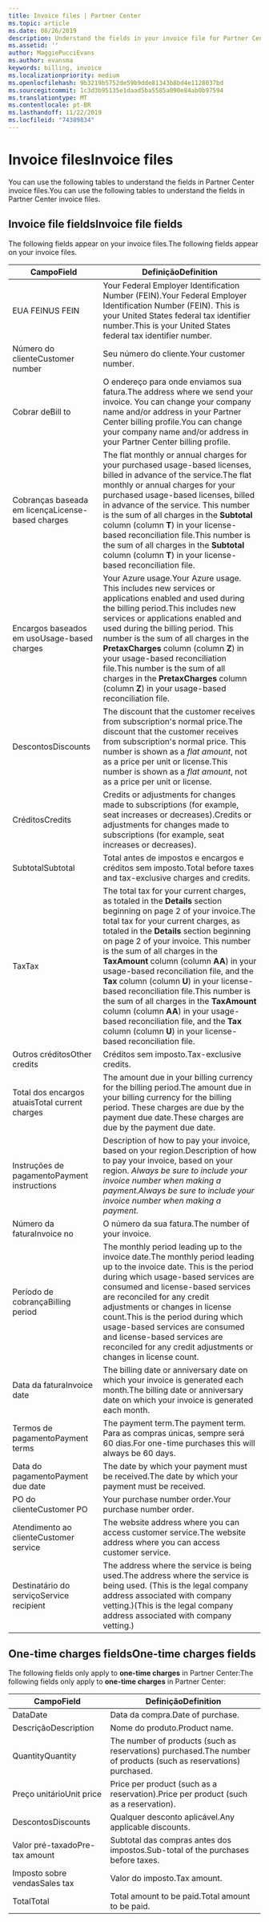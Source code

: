 ```yaml
---
title: Invoice files | Partner Center
ms.topic: article
ms.date: 08/26/2019
description: Understand the fields in your invoice file for Partner Center billing.
ms.assetid: ''
author: MaggiePucciEvans
ms.author: evansma
keywords: billing, invoice
ms.localizationpriority: medium
ms.openlocfilehash: 9b3219b5752de59b9dde81343b8bd4e1128037bd
ms.sourcegitcommit: 1c3d3b95135e1daad5ba5585a090e84ab0b97594
ms.translationtype: MT
ms.contentlocale: pt-BR
ms.lasthandoff: 11/22/2019
ms.locfileid: "74389834"
---
```

# <a name="invoice-files"></a><span data-ttu-id="327f8-104">Invoice files</span><span class="sxs-lookup"><span data-stu-id="327f8-104">Invoice files</span></span>

<span data-ttu-id="327f8-105">You can use the following tables to understand the fields in Partner Center invoice files.</span><span class="sxs-lookup"><span data-stu-id="327f8-105">You can use the following tables to understand the fields in Partner Center invoice files.</span></span>

## <a name="invoice-file-fields"></a><span data-ttu-id="327f8-106">Invoice file fields</span><span class="sxs-lookup"><span data-stu-id="327f8-106">Invoice file fields</span></span>

<span data-ttu-id="327f8-107">The following fields appear on your invoice files.</span><span class="sxs-lookup"><span data-stu-id="327f8-107">The following fields appear on your invoice files.</span></span>

| <span data-ttu-id="327f8-108">Campo</span><span class="sxs-lookup"><span data-stu-id="327f8-108">Field</span></span> | <span data-ttu-id="327f8-109">Definição</span><span class="sxs-lookup"><span data-stu-id="327f8-109">Definition</span></span> |
| ----- | ---------- |
| <span data-ttu-id="327f8-110">EUA FEIN</span><span class="sxs-lookup"><span data-stu-id="327f8-110">US FEIN</span></span> | <span data-ttu-id="327f8-111">Your Federal Employer Identification Number (FEIN).</span><span class="sxs-lookup"><span data-stu-id="327f8-111">Your Federal Employer Identification Number (FEIN).</span></span> <span data-ttu-id="327f8-112">This is your United States federal tax identifier number.</span><span class="sxs-lookup"><span data-stu-id="327f8-112">This is your United States federal tax identifier number.</span></span> |
| <span data-ttu-id="327f8-113">Número do cliente</span><span class="sxs-lookup"><span data-stu-id="327f8-113">Customer number</span></span> | <span data-ttu-id="327f8-114">Seu número do cliente.</span><span class="sxs-lookup"><span data-stu-id="327f8-114">Your customer number.</span></span> |
| <span data-ttu-id="327f8-115">Cobrar de</span><span class="sxs-lookup"><span data-stu-id="327f8-115">Bill to</span></span> | <span data-ttu-id="327f8-116">O endereço para onde enviamos sua fatura.</span><span class="sxs-lookup"><span data-stu-id="327f8-116">The address where we send your invoice.</span></span> <span data-ttu-id="327f8-117">You can change your company name and/or address in your Partner Center billing profile.</span><span class="sxs-lookup"><span data-stu-id="327f8-117">You can change your company name and/or address in your Partner Center billing profile.</span></span> |
| <span data-ttu-id="327f8-118">Cobranças baseada em licença</span><span class="sxs-lookup"><span data-stu-id="327f8-118">License-based charges</span></span> | <span data-ttu-id="327f8-119">The flat monthly or annual charges for your purchased usage-based licenses, billed in advance of the service.</span><span class="sxs-lookup"><span data-stu-id="327f8-119">The flat monthly or annual charges for your purchased usage-based licenses, billed in advance of the service.</span></span> <span data-ttu-id="327f8-120">This number is the sum of all charges in the **Subtotal** column (column **T**) in your license-based reconciliation file.</span><span class="sxs-lookup"><span data-stu-id="327f8-120">This number is the sum of all charges in the **Subtotal** column (column **T**) in your license-based reconciliation file.</span></span> |
| <span data-ttu-id="327f8-121">Encargos baseados em uso</span><span class="sxs-lookup"><span data-stu-id="327f8-121">Usage-based charges</span></span> | <span data-ttu-id="327f8-122">Your Azure usage.</span><span class="sxs-lookup"><span data-stu-id="327f8-122">Your Azure usage.</span></span> <span data-ttu-id="327f8-123">This includes new services or applications enabled and used during the billing period.</span><span class="sxs-lookup"><span data-stu-id="327f8-123">This includes new services or applications enabled and used during the billing period.</span></span> <span data-ttu-id="327f8-124">This number is the sum of all charges in the **PretaxCharges** column (column **Z**) in your usage-based reconciliation file.</span><span class="sxs-lookup"><span data-stu-id="327f8-124">This number is the sum of all charges in the **PretaxCharges** column (column **Z**) in your usage-based reconciliation file.</span></span> |
| <span data-ttu-id="327f8-125">Descontos</span><span class="sxs-lookup"><span data-stu-id="327f8-125">Discounts</span></span> | <span data-ttu-id="327f8-126">The discount that the customer receives from subscription's normal price.</span><span class="sxs-lookup"><span data-stu-id="327f8-126">The discount that the customer receives from subscription's normal price.</span></span> <span data-ttu-id="327f8-127">This number is shown as a *flat amount*, not as a price per unit or license.</span><span class="sxs-lookup"><span data-stu-id="327f8-127">This number is shown as a *flat amount*, not as a price per unit or license.</span></span> |
| <span data-ttu-id="327f8-128">Créditos</span><span class="sxs-lookup"><span data-stu-id="327f8-128">Credits</span></span> | <span data-ttu-id="327f8-129">Credits or adjustments for changes made to subscriptions (for example, seat increases or decreases).</span><span class="sxs-lookup"><span data-stu-id="327f8-129">Credits or adjustments for changes made to subscriptions (for example, seat increases or decreases).</span></span> |
| <span data-ttu-id="327f8-130">Subtotal</span><span class="sxs-lookup"><span data-stu-id="327f8-130">Subtotal</span></span> | <span data-ttu-id="327f8-131">Total antes de impostos e encargos e créditos sem imposto.</span><span class="sxs-lookup"><span data-stu-id="327f8-131">Total before taxes and tax-exclusive charges and credits.</span></span> |
| <span data-ttu-id="327f8-132">Tax</span><span class="sxs-lookup"><span data-stu-id="327f8-132">Tax</span></span> | <span data-ttu-id="327f8-133">The total tax for your current charges, as totaled in the **Details** section beginning on page 2 of your invoice.</span><span class="sxs-lookup"><span data-stu-id="327f8-133">The total tax for your current charges, as totaled in the **Details** section beginning on page 2 of your invoice.</span></span> <span data-ttu-id="327f8-134">This number is the sum of all charges in the **TaxAmount** column (column **AA**) in your usage-based reconciliation file, and the **Tax** column (column **U**) in your license-based reconciliation file.</span><span class="sxs-lookup"><span data-stu-id="327f8-134">This number is the sum of all charges in the **TaxAmount** column (column **AA**) in your usage-based reconciliation file, and the **Tax** column (column **U**) in your license-based reconciliation file.</span></span> |
| <span data-ttu-id="327f8-135">Outros créditos</span><span class="sxs-lookup"><span data-stu-id="327f8-135">Other credits</span></span> | <span data-ttu-id="327f8-136">Créditos sem imposto.</span><span class="sxs-lookup"><span data-stu-id="327f8-136">Tax-exclusive credits.</span></span> |
| <span data-ttu-id="327f8-137">Total dos encargos atuais</span><span class="sxs-lookup"><span data-stu-id="327f8-137">Total current charges</span></span> | <span data-ttu-id="327f8-138">The amount due in your billing currency for the billing period.</span><span class="sxs-lookup"><span data-stu-id="327f8-138">The amount due in your billing currency for the billing period.</span></span> <span data-ttu-id="327f8-139">These charges are due by the payment due date.</span><span class="sxs-lookup"><span data-stu-id="327f8-139">These charges are due by the payment due date.</span></span> |
| <span data-ttu-id="327f8-140">Instruções de pagamento</span><span class="sxs-lookup"><span data-stu-id="327f8-140">Payment instructions</span></span> | <span data-ttu-id="327f8-141">Description of how to pay your invoice, based on your region.</span><span class="sxs-lookup"><span data-stu-id="327f8-141">Description of how to pay your invoice, based on your region.</span></span> <span data-ttu-id="327f8-142">*Always be sure to include your invoice number when making a payment.*</span><span class="sxs-lookup"><span data-stu-id="327f8-142">*Always be sure to include your invoice number when making a payment.*</span></span> |
| <span data-ttu-id="327f8-143">Número da fatura</span><span class="sxs-lookup"><span data-stu-id="327f8-143">Invoice no</span></span> | <span data-ttu-id="327f8-144">O número da sua fatura.</span><span class="sxs-lookup"><span data-stu-id="327f8-144">The number of your invoice.</span></span> |
| <span data-ttu-id="327f8-145">Período de cobrança</span><span class="sxs-lookup"><span data-stu-id="327f8-145">Billing period</span></span> | <span data-ttu-id="327f8-146">The monthly period leading up to the invoice date.</span><span class="sxs-lookup"><span data-stu-id="327f8-146">The monthly period leading up to the invoice date.</span></span> <span data-ttu-id="327f8-147">This is the period during which usage-based services are consumed and license-based services are reconciled for any credit adjustments or changes in license count.</span><span class="sxs-lookup"><span data-stu-id="327f8-147">This is the period during which usage-based services are consumed and license-based services are reconciled for any credit adjustments or changes in license count.</span></span> |
| <span data-ttu-id="327f8-148">Data da fatura</span><span class="sxs-lookup"><span data-stu-id="327f8-148">Invoice date</span></span> | <span data-ttu-id="327f8-149">The billing date or anniversary date on which your invoice is generated each month.</span><span class="sxs-lookup"><span data-stu-id="327f8-149">The billing date or anniversary date on which your invoice is generated each month.</span></span> |
| <span data-ttu-id="327f8-150">Termos de pagamento</span><span class="sxs-lookup"><span data-stu-id="327f8-150">Payment terms</span></span> | <span data-ttu-id="327f8-151">The payment term.</span><span class="sxs-lookup"><span data-stu-id="327f8-151">The payment term.</span></span> <span data-ttu-id="327f8-152">Para as compras únicas, sempre será 60 dias.</span><span class="sxs-lookup"><span data-stu-id="327f8-152">For one-time purchases this will always be 60 days.</span></span> |
| <span data-ttu-id="327f8-153">Data do pagamento</span><span class="sxs-lookup"><span data-stu-id="327f8-153">Payment due date</span></span> | <span data-ttu-id="327f8-154">The date by which your payment must be received.</span><span class="sxs-lookup"><span data-stu-id="327f8-154">The date by which your payment must be received.</span></span> |
| <span data-ttu-id="327f8-155">PO do cliente</span><span class="sxs-lookup"><span data-stu-id="327f8-155">Customer PO</span></span> | <span data-ttu-id="327f8-156">Your purchase number order.</span><span class="sxs-lookup"><span data-stu-id="327f8-156">Your purchase number order.</span></span> |
| <span data-ttu-id="327f8-157">Atendimento ao cliente</span><span class="sxs-lookup"><span data-stu-id="327f8-157">Customer service</span></span> | <span data-ttu-id="327f8-158">The website address where you can access customer service.</span><span class="sxs-lookup"><span data-stu-id="327f8-158">The website address where you can access customer service.</span></span> |
| <span data-ttu-id="327f8-159">Destinatário do serviço</span><span class="sxs-lookup"><span data-stu-id="327f8-159">Service recipient</span></span> | <span data-ttu-id="327f8-160">The address where the service is being used.</span><span class="sxs-lookup"><span data-stu-id="327f8-160">The address where the service is being used.</span></span> <span data-ttu-id="327f8-161">(This is the legal company address associated with company vetting.)</span><span class="sxs-lookup"><span data-stu-id="327f8-161">(This is the legal company address associated with company vetting.)</span></span> |

## <a name="one-time-charges-fields"></a><span data-ttu-id="327f8-162">One-time charges fields</span><span class="sxs-lookup"><span data-stu-id="327f8-162">One-time charges fields</span></span>

<span data-ttu-id="327f8-163">The following fields only apply to **one-time charges** in Partner Center:</span><span class="sxs-lookup"><span data-stu-id="327f8-163">The following fields only apply to **one-time charges** in Partner Center:</span></span>

| <span data-ttu-id="327f8-164">Campo</span><span class="sxs-lookup"><span data-stu-id="327f8-164">Field</span></span> | <span data-ttu-id="327f8-165">Definição</span><span class="sxs-lookup"><span data-stu-id="327f8-165">Definition</span></span> |
| ----- | ---------- |
| <span data-ttu-id="327f8-166">Data</span><span class="sxs-lookup"><span data-stu-id="327f8-166">Date</span></span> | <span data-ttu-id="327f8-167">Data da compra.</span><span class="sxs-lookup"><span data-stu-id="327f8-167">Date of purchase.</span></span> |
| <span data-ttu-id="327f8-168">Descrição</span><span class="sxs-lookup"><span data-stu-id="327f8-168">Description</span></span> | <span data-ttu-id="327f8-169">Nome do produto.</span><span class="sxs-lookup"><span data-stu-id="327f8-169">Product name.</span></span> |
| <span data-ttu-id="327f8-170">Quantity</span><span class="sxs-lookup"><span data-stu-id="327f8-170">Quantity</span></span> | <span data-ttu-id="327f8-171">The number of products (such as reservations) purchased.</span><span class="sxs-lookup"><span data-stu-id="327f8-171">The number of products (such as reservations) purchased.</span></span> |
| <span data-ttu-id="327f8-172">Preço unitário</span><span class="sxs-lookup"><span data-stu-id="327f8-172">Unit price</span></span> | <span data-ttu-id="327f8-173">Price per product (such as a reservation).</span><span class="sxs-lookup"><span data-stu-id="327f8-173">Price per product (such as a reservation).</span></span> |
| <span data-ttu-id="327f8-174">Descontos</span><span class="sxs-lookup"><span data-stu-id="327f8-174">Discounts</span></span> | <span data-ttu-id="327f8-175">Qualquer desconto aplicável.</span><span class="sxs-lookup"><span data-stu-id="327f8-175">Any applicable discounts.</span></span> |
| <span data-ttu-id="327f8-176">Valor pré-taxado</span><span class="sxs-lookup"><span data-stu-id="327f8-176">Pre-tax amount</span></span> | <span data-ttu-id="327f8-177">Subtotal das compras antes dos impostos.</span><span class="sxs-lookup"><span data-stu-id="327f8-177">Sub-total of the purchases before taxes.</span></span> |
| <span data-ttu-id="327f8-178">Imposto sobre vendas</span><span class="sxs-lookup"><span data-stu-id="327f8-178">Sales tax</span></span> | <span data-ttu-id="327f8-179">Valor do imposto.</span><span class="sxs-lookup"><span data-stu-id="327f8-179">Tax amount.</span></span> |
| <span data-ttu-id="327f8-180">Total</span><span class="sxs-lookup"><span data-stu-id="327f8-180">Total</span></span> | <span data-ttu-id="327f8-181">Total amount to be paid.</span><span class="sxs-lookup"><span data-stu-id="327f8-181">Total amount to be paid.</span></span> |
